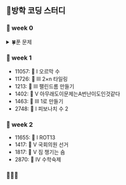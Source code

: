 ## 🌊방학 코딩 스터디
### 🦔 week 0
<details>
<summary>  🍀푼 문제</summary>
 
- 1292: 🥉 I 쉽게 푸는 문제
 
- 2851: 🥉 I 슈퍼 마리오
  
- 2920: 🥉 II 음계
  
- 10250: 🥉 III ACM 호텔
  
- 31403: 🥉 IV A + B - C
</details>

### 🦔 week 1
- 11057: 🥈 I 오르막 수
- 11726: 🥈 III 2×n 타일링
- 1213: 🥈 III 팰린드롬 만들기
- 1402: 🥈 V 아무래도이문제는A번난이도인것같다
- 1463: 🥈 III 1로 만들기
- 2748: 🥉 I 피보나치 수 2
 
### 🦔 week 2
- 11655: 🥉 I ROT13
- 1417: 🥈 V 국회의원 선거
- 1817: 🥈 V 짐 챙기는 숌
- 2870: 🥈 IV 수학숙제

### 🦔🦔🦔
